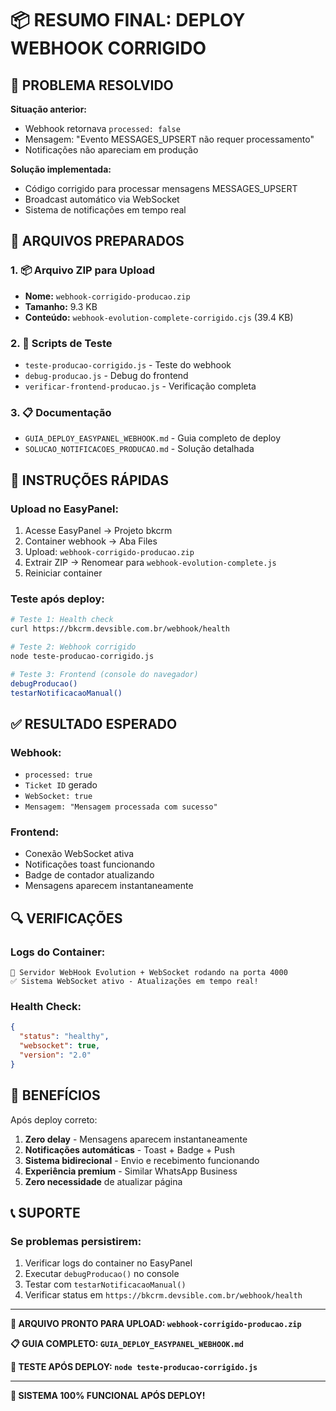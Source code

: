 # 📦 RESUMO FINAL: DEPLOY WEBHOOK CORRIGIDO

## 🎯 PROBLEMA RESOLVIDO

**Situação anterior:**
- Webhook retornava `processed: false`
- Mensagem: "Evento MESSAGES_UPSERT não requer processamento"
- Notificações não apareciam em produção

**Solução implementada:**
- Código corrigido para processar mensagens MESSAGES_UPSERT
- Broadcast automático via WebSocket
- Sistema de notificações em tempo real

## 📁 ARQUIVOS PREPARADOS

### 1. 📦 Arquivo ZIP para Upload
- **Nome:** `webhook-corrigido-producao.zip`
- **Tamanho:** 9.3 KB
- **Conteúdo:** `webhook-evolution-complete-corrigido.cjs` (39.4 KB)

### 2. 🧪 Scripts de Teste
- `teste-producao-corrigido.js` - Teste do webhook
- `debug-producao.js` - Debug do frontend
- `verificar-frontend-producao.js` - Verificação completa

### 3. 📋 Documentação
- `GUIA_DEPLOY_EASYPANEL_WEBHOOK.md` - Guia completo de deploy
- `SOLUCAO_NOTIFICACOES_PRODUCAO.md` - Solução detalhada

## 🚀 INSTRUÇÕES RÁPIDAS

### Upload no EasyPanel:
1. Acesse EasyPanel → Projeto bkcrm
2. Container webhook → Aba Files
3. Upload: `webhook-corrigido-producao.zip`
4. Extrair ZIP → Renomear para `webhook-evolution-complete.js`
5. Reiniciar container

### Teste após deploy:
```bash
# Teste 1: Health check
curl https://bkcrm.devsible.com.br/webhook/health

# Teste 2: Webhook corrigido
node teste-producao-corrigido.js

# Teste 3: Frontend (console do navegador)
debugProducao()
testarNotificacaoManual()
```

## ✅ RESULTADO ESPERADO

### Webhook:
- `processed: true`
- `Ticket ID` gerado
- `WebSocket: true`
- `Mensagem: "Mensagem processada com sucesso"`

### Frontend:
- Conexão WebSocket ativa
- Notificações toast funcionando
- Badge de contador atualizando
- Mensagens aparecem instantaneamente

## 🔍 VERIFICAÇÕES

### Logs do Container:
```
🚀 Servidor WebHook Evolution + WebSocket rodando na porta 4000
✅ Sistema WebSocket ativo - Atualizações em tempo real!
```

### Health Check:
```json
{
  "status": "healthy",
  "websocket": true,
  "version": "2.0"
}
```

## 🎉 BENEFÍCIOS

Após deploy correto:

1. **Zero delay** - Mensagens aparecem instantaneamente
2. **Notificações automáticas** - Toast + Badge + Push
3. **Sistema bidirecional** - Envio e recebimento funcionando
4. **Experiência premium** - Similar WhatsApp Business
5. **Zero necessidade** de atualizar página

## 📞 SUPORTE

### Se problemas persistirem:
1. Verificar logs do container no EasyPanel
2. Executar `debugProducao()` no console
3. Testar com `testarNotificacaoManual()`
4. Verificar status em `https://bkcrm.devsible.com.br/webhook/health`

---

**🎯 ARQUIVO PRONTO PARA UPLOAD: `webhook-corrigido-producao.zip`**

**📋 GUIA COMPLETO: `GUIA_DEPLOY_EASYPANEL_WEBHOOK.md`**

**🧪 TESTE APÓS DEPLOY: `node teste-producao-corrigido.js`**

---

**🚀 SISTEMA 100% FUNCIONAL APÓS DEPLOY!** 
